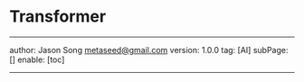 # Transformer
---
author: Jason Song <metaseed@gmail.com>
version: 1.0.0
tag: [AI]
subPage: []
enable: [toc]

---

